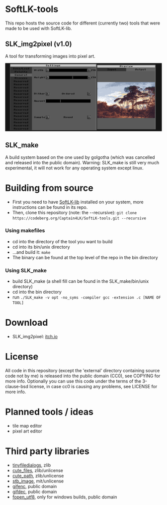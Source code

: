 # SoftLK-tools

This repo hosts the source code for different (currently two) tools that were made to be used with SoftLK-lib.

## SLK_img2pixel (v1.0)

A tool for transforming images into pixel art.

![SLK_img2pixel_preview](screenshots/SLK_img2pixel.png)

## SLK_make

A build system based on the one used by golgotha (which was cancelled and released into the public domain).
Warning: SLK_make is still very much experimental, it will not work for any operating system except linux.

# Building from source

* First you need to have [SoftLK-lib](https://codeberg.org/Captain4LK/SoftLK-lib) installed on your system, more instructions can be found in its repo.
* Then, clone this repository (note: the --recursive): ``git clone https://codeberg.org/Captain4LK/SoftLK-tools.git --recursive``

### Using makefiles

* cd into the directory of the tool you want to build
* cd into its bin/unix directory
* ...and build it: ``make``
* The binary can be found at the top level of the repo in the bin directory

### Using SLK_make

* build SLK_make (a shell fill can be found in the SLK_make/bin/unix directory)
* cd into the bin directory 
* run ``./SLK_make -v opt -no_syms -compiler gcc -extension .c [NAME OF TOOL]``

# Download 

* SLK_img2pixel: [itch.io](https://captain4lk.itch.io/slk-img2pixel)

# License

All code in this repository (except the 'external' directory containing source code not by me) is released into the public domain (CC0), see COPYING for more info.
Optionally you can use this code under the terms of the 3-clause-bsd license, in case cc0 is causing any problems, see LICENSE for more info.

# Planned tools / ideas

* tile map editor
* pixel art editor

# Third party libraries

* [tinyfiledialogs](https://sourceforge.net/projects/tinyfiledialogs/), zlib
* [cute_files](https://github.com/RandyGaul/cute_headers), zlib/unlicense
* [cute_path](https://github.com/RandyGaul/cute_headers), zlib/unlicense
* [stb_image](https://github.com/nothings/stb), mit/unlicense
* [gifenc](https://github.com/lecram/gifenc), public domain
* [gifdec](https://github.com/lecram/gifdec), public domain
* [fopen_utf8](https://github.com/Photosounder/fopen_utf8/), only for windows builds, public domain

